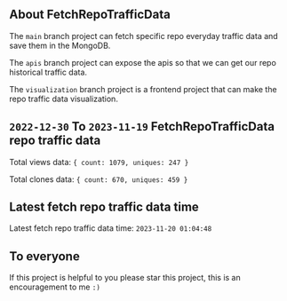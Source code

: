 ## About FetchRepoTrafficData

The `main` branch project can fetch specific repo everyday traffic data and save them in the MongoDB.

The `apis` branch project can expose the apis so that we can get our repo historical traffic data.

The `visualization` branch project is a frontend project that can make the repo traffic data visualization.

## `2022-12-30` To `2023-11-19` FetchRepoTrafficData repo traffic data

Total views data: `{ count: 1079, uniques: 247 }`

Total clones data: `{ count: 670, uniques: 459 }`

## Latest fetch repo traffic data time

Latest fetch repo traffic data time: `2023-11-20 01:04:48`

## To everyone

If this project is helpful to you please star this project, this is an encouragement to me `:)`



